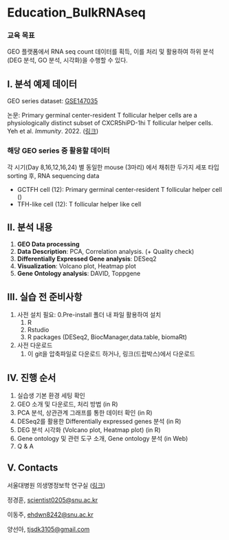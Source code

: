 # Education_BulkRNAseq
### 교육 목표

GEO 플랫폼에서 RNA seq count 데이터를 획득, 이를 처리 및 활용하여 하위 분석(DEG 분석, GO 분석, 시각화)을 수행할 수 있다.



## I. 분석 예제 데이터

GEO series dataset: [GSE147035](https://www.ncbi.nlm.nih.gov/geo/query/acc.cgi?acc=GSE147035 ) 

논문: Primary germinal center-resident T follicular helper cells are a physiologically distinct subset of CXCR5hiPD-1hi T follicular helper cells. Yeh et al. *Immunity*. 2022. ([링크](https://www.sciencedirect.com/science/article/pii/S1074761321005513))



### 해당 GEO series 중 활용할 데이터

각 시기(Day 8,16,12,16,24) 별 동일한 mouse (3마리) 에서 채취한 두가지 세포 타입 sorting 후, RNA sequencing data

- GCTFH cell (12): Primary germinal center-resident T follicular helper cell ()
- TFH-like cell (12): T follicular helper like cell



## II. 분석 내용	

1. **GEO Data processing**
2. **Data Description**: PCA, Correlation analysis. (+ Quality check)
3. **Differentially Expressed Gene analysis**: DESeq2
4. **Visualization**: Volcano plot, Heatmap plot
5. **Gene Ontology analysis**: DAVID, Toppgene



## III. 실습 전 준비사항

1. 사전 설치 필요: 0.Pre-install 폴더 내 파일 활용하여 설치
   1. R
   2. Rstudio
   3. R packages (DESeq2, BiocManager,data.table, biomaRt)
2. 사전 다운로드
   1. 이 git을 압축파일로 다운로드 하거나, 링크(드랍박스)에서 다운로드



## IV. 진행 순서

1. 실습생 기본 환경 세팅 확인 
2. GEO 소개 및 다운로드, 처리 방법 (in R)
3. PCA 분석, 상관관계 그래프를 통한 데이터 확인 (in R)
4. DESeq2를 활용한 Differentially expressed genes 분석 (in R)
5. DEG 분석 시각화 (Volcano plot, Heatmap plot) (in R)
6. Gene ontology 및 관련 도구 소개, Gene ontology 분석 (in Web)
7. Q & A



## V. Contacts

서울대병원 의생명정보학 연구실 ([링크](https://sites.google.com/view/snuh-bmi-lab/home))

정경훈, scientist0205@snu.ac.kr 

이동주, ehdwn8242@snu.ac.kr 

양선아, tjsdk3105@gmail.com

